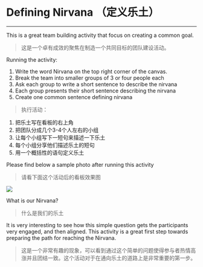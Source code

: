 # Defining Nirvana （定义乐土）

---

This is a great team building activity that focus on creating a common goal.

> 这是一个卓有成效的聚焦在制造一个共同目标的团队建设活动。

Running the activity:

1.  Write the word Nirvana on the top right corner of the canvas.
2.	Break the team into smaller groups of 3 or four people each
3.	Ask each group to write a short sentence to describe the nirvana
4.	Each group presents their short sentence describing the nirvana
5.	Create one common sentence defining nirvana


>执行活动：
>
1.	把乐土写在看板的右上角
2.	把团队分成几个3-4个人左右的小组
3.	让每个小组写下一短句来描述一下乐土
4.	每个小组分享他们描述乐土的短句
5.	用一个概括性的语句定义乐土

Please find below a sample photo after running this activity

> 请看下面这个活动后的看板效果图

![](http://i.imgur.com/HwOGzId.jpg)

What is our Nirvana?

> 什么是我们的乐土


It is very interesting to see how this simple question gets the participants very engaged, and then aligned. This activity is a great first step towards preparing the path for reaching the Nirvana.

> 这是一个非常有趣的现象，可以看到通过这个简单的问题使得参与者热情高涨并且团结一致。这个活动对于在通向乐土的道路上是非常重要的第一步。
